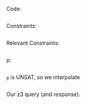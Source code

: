 Code:
```{.haskell include=2u.hs liquid=inplace}
```
Constraints:
```{.haskell include=2u.cons}
```
Relevant Constraints:
```{.haskell include=2u.mycons}
```
p:
```{.haskell include=2u.p}
```
`p` is UNSAT, so we interpolate
```{.haskell include=2u.i}
```
Our z3 query (and response):
```{.scheme include=2u.smt2}
```
